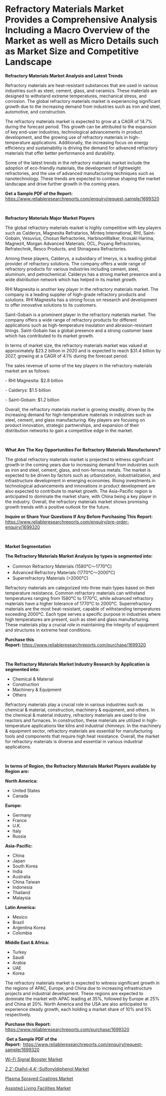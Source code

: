 <p><h1>Refractory Materials Market Provides a Comprehensive Analysis Including a Macro Overview of the Market as well as Micro Details such as Market Size and Competitive Landscape</h1></p><p><strong>Refractory Materials Market Analysis and Latest Trends</strong></p>
<p><p>Refractory materials are heat-resistant substances that are used in various industries such as steel, cement, glass, and ceramics. These materials are designed to withstand extreme temperatures, mechanical stress, and corrosion. The global refractory materials market is experiencing significant growth due to the increasing demand from industries such as iron and steel, automotive, and construction. </p><p>The refractory materials market is expected to grow at a CAGR of 14.7% during the forecast period. This growth can be attributed to the expansion of key end-user industries, technological advancements in product development, and the growing use of refractory materials in high-temperature applications. Additionally, the increasing focus on energy efficiency and sustainability is driving the demand for advanced refractory materials that offer better performance and durability. </p><p>Some of the latest trends in the refractory materials market include the adoption of eco-friendly materials, the development of lightweight refractories, and the use of advanced manufacturing techniques such as nanotechnology. These trends are expected to continue shaping the market landscape and drive further growth in the coming years.</p></p>
<p><strong>Get a Sample PDF of the Report:&nbsp;</strong> <a href="https://www.reliableresearchreports.com/enquiry/request-sample/1699320">https://www.reliableresearchreports.com/enquiry/request-sample/1699320</a></p>
<p>&nbsp;</p>
<p><strong>Refractory Materials Major Market Players</strong></p>
<p><p>The global refractory materials market is highly competitive with key players such as Calderys, Magnesita Refratarios, Minteq International, RHI, Saint-Gobain, Vesuvius, Chosun Refractories, HarbisonWalker, Krosaki Harima, Magnezit, Morgan Advanced Materials, OCL, Puyang Refractories, Refratechnik, Resco Products, and Shinagawa Refractories.</p><p>Among these players, Calderys, a subsidiary of Imerys, is a leading global provider of refractory solutions. The company offers a wide range of refractory products for various industries including cement, steel, aluminum, and petrochemical. Calderys has a strong market presence and a wide distribution network which has helped in its market growth.</p><p>RHI Magnesita is another key player in the refractory materials market. The company is a leading supplier of high-grade refractory products and solutions. RHI Magnesita has a strong focus on research and development to offer innovative solutions to its customers.</p><p>Saint-Gobain is a prominent player in the refractory materials market. The company offers a wide range of refractory products for different applications such as high-temperature insulation and abrasion-resistant linings. Saint-Gobain has a global presence and a strong customer base which has contributed to its market growth.</p><p>In terms of market size, the refractory materials market was valued at approximately $23.2 billion in 2020 and is expected to reach $31.4 billion by 2027, growing at a CAGR of 4.1% during the forecast period.</p><p>The sales revenue of some of the key players in the refractory materials market are as follows:</p><p>- RHI Magnesita: $2.8 billion</p><p>- Calderys: $1.5 billion</p><p>- Saint-Gobain: $1.2 billion</p><p>Overall, the refractory materials market is growing steadily, driven by the increasing demand for high-temperature materials in industries such as steel, cement, and glass manufacturing. Key players are focusing on product innovation, strategic partnerships, and expansion of their distribution networks to gain a competitive edge in the market.</p></p>
<p>&nbsp;</p>
<p><strong>What Are The Key Opportunities For Refractory Materials Manufacturers?</strong></p>
<p><p>The global refractory materials market is projected to witness significant growth in the coming years due to increasing demand from industries such as iron and steel, cement, glass, and non-ferrous metals. The market is expected to be driven by factors such as urbanization, industrialization, and infrastructure development in emerging economies. Rising investments in technological advancements and innovations in product development are also expected to contribute to market growth. The Asia-Pacific region is anticipated to dominate the market share, with China being a key player in the industry. Overall, the refractory materials market shows promising growth trends with a positive outlook for the future.</p></p>
<p><strong>Inquire or Share Your Questions If Any Before Purchasing This Report:</strong> <a href="https://www.reliableresearchreports.com/enquiry/pre-order-enquiry/1699320">https://www.reliableresearchreports.com/enquiry/pre-order-enquiry/1699320</a></p>
<p>&nbsp;</p>
<p><strong>Market Segmentation</strong></p>
<p><strong>The Refractory Materials Market Analysis by types is segmented into:</strong></p>
<p><ul><li>Common Refractory Materials (1580℃～1770℃)</li><li>Advanced Refractory Materials (1770℃～2000℃)</li><li>Superrefractory Materials (>2000℃)</li></ul></p>
<p><p>Refractory materials are categorized into three main types based on their temperature resistance. Common refractory materials can withstand temperatures ranging from 1580℃ to 1770℃, while advanced refractory materials have a higher tolerance of 1770℃ to 2000℃. Superrefractory materials are the most heat-resistant, capable of withstanding temperatures exceeding 2000℃. Each type serves a specific purpose in industries where high temperatures are present, such as steel and glass manufacturing. These materials play a crucial role in maintaining the integrity of equipment and structures in extreme heat conditions.</p></p>
<p><strong>Purchase this Report:&nbsp;</strong><a href="https://www.reliableresearchreports.com/purchase/1699320">https://www.reliableresearchreports.com/purchase/1699320</a></p>
<p>&nbsp;</p>
<p><strong>The Refractory Materials Market Industry Research by Application is segmented into:</strong></p>
<p><ul><li>Chemical & Material</li><li>Construction</li><li>Machinery & Equipment</li><li>Others</li></ul></p>
<p><p>Refractory materials play a crucial role in various industries such as chemical & material, construction, machinery & equipment, and others. In the chemical & material industry, refractory materials are used to line reactors and furnaces. In construction, these materials are utilized in high-temperature applications like kilns and industrial chimneys. In the machinery & equipment sector, refractory materials are essential for manufacturing tools and components that require high heat resistance. Overall, the market for refractory materials is diverse and essential in various industrial applications.</p></p>
<p>&nbsp;</p>
<p><strong>In terms of Region, the Refractory Materials Market Players available by Region are:</strong></p>
<p>
    <p> <strong> North America: </strong>
        <ul>
            <li>United States</li>
            <li>Canada</li>
        </ul>
        </p> 
    <p> <strong> Europe: </strong>
        <ul>
            <li>Germany</li>
            <li>France</li>
            <li>U.K.</li>
            <li>Italy</li>
            <li>Russia</li>
        </ul>
        </p> 
    <p> <strong> Asia-Pacific: </strong>
        <ul>
            <li>China</li>
            <li>Japan</li>
            <li>South Korea</li>
            <li>India</li>
            <li>Australia</li>
            <li>China Taiwan</li>
            <li>Indonesia</li>
            <li>Thailand</li>
            <li>Malaysia</li>
        </ul>
        </p> 
    <p> <strong> Latin America: </strong>
        <ul>
            <li>Mexico</li>
            <li>Brazil</li>
            <li>Argentina Korea</li>
            <li>Colombia</li>
        </ul>
        </p> 
    <p> <strong> Middle East & Africa: </strong>
        <ul>
            <li>Turkey</li>
            <li>Saudi</li>
            <li>Arabia</li>
            <li>UAE</li>
            <li>Korea</li>
        </ul>
    </p>
    </p>
<p><p>The refractory materials market is expected to witness significant growth in the regions of APAC, Europe, and China due to increasing infrastructure projects and industrial development. These regions are expected to dominate the market with APAC leading at 35%, followed by Europe at 25% and China at 20%. North America and the USA are also anticipated to experience steady growth, each holding a market share of 10% and 5% respectively.</p></p>
<p><strong>Purchase this Report: </strong><a href="https://www.reliableresearchreports.com/purchase/1699320">https://www.reliableresearchreports.com/purchase/1699320</a></p>
<p>&nbsp;<strong>Get a Sample PDF of the Report:&nbsp;&nbsp;</strong><a href="https://www.reliableresearchreports.com/enquiry/request-sample/1699320">https://www.reliableresearchreports.com/enquiry/request-sample/1699320</a></p>
<p><strong></strong></p>
<p><p><a href="https://view.publitas.com/reportprime-1/wi-fi-signal-booster-market-dynamics-2023-2030-also-about-its-market-trends-projections-and-opportunities/">Wi-Fi Signal Booster Market</a></p><p><a href="https://view.publitas.com/reportprime-1/22-diallyl-44-sulfonyldiphenol-market-size-global-industry-overview-market-segmentation-and-forecast-2023-to-2030/">2,2'-Diallyl-4,4'-Sulfonyldiphenol Market</a></p><p><a href="https://view.publitas.com/reportprime-1/plasma-sprayed-coatings-market-analysis-examines-its-scope-on-growth-opportunities-and-forecasted-trends-spanning-from-2023-to-2030/">Plasma Sprayed Coatings Market</a></p><p><a href="https://circular-yam-9b9.notion.site/Assisted-Living-Facilities-Market-Insights-Market-Players-and-Forecast-Till-2031-787f3dcd91774d3580aa963231c2dc31">Assisted Living Facilities Market</a></p></p>